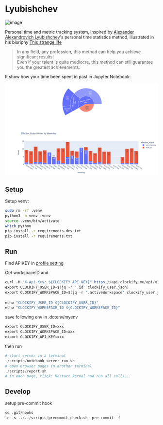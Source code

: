 # Lyubishchev

![image](https://user-images.githubusercontent.com/4377212/226231316-d0e3f8df-8ec7-43d2-a37a-579d730c0721.png)  

Personal time and metric tracking system, inspired by [Alexander Alexandrovich Lyubishchev](https://zh.wikipedia.org/wiki/%E4%BA%9A%E5%8E%86%E5%B1%B1%E5%A4%A7%C2%B7%E4%BA%9A%E5%8E%86%E5%B1%B1%E5%BE%B7%E7%BD%97%E7%BB%B4%E5%A5%87%C2%B7%E6%9F%B3%E6%AF%94%E6%AD%87%E5%A4%AB)'s personal time statistics method, illustrated in his bioriphy [This strange life](https://sudonull.com/post/171201-Granin-This-strange-life) 

> In any field, any profession, this method can help you achieve significant results!   
> Even if your talent is quite mediocre, this method can still guarantee you the greatest achievements.

It show how your time been spent in past in Jupyter Notebook:

![alt text](image.png)

## Setup

Setup venv:
```sh
sudo rm -rf .venv
python3 -m venv .venv
source .venv/bin/activate
which python
pip install -r requirements-dev.txt
pip install -r requirements.txt
```


## Run 

Find APIKEY in [profile setting](https://app.clockify.me/user/settings)  

Get workspaceID and 

```s
curl -H "X-Api-Key: ${CLOCKIFY_API_KEY}" https://api.clockify.me/api/v1/user -o /tmp/clockify_user.json
export CLOCKIFY_USER_ID=$(jq -r '.id' clockify_user.json)
export CLOCKIFY_WORKSPACE_ID=$(jq -r '.activeWorkspace' clockify_user.json)

echo "CLOCKIFY_USER_ID ${CLOCKIFY_USER_ID}"
echo "CLOCKIFY_WORKSPACE_ID ${CLOCKIFY_WORKSPACE_ID}"
```

save following env in .dotenv/myenv

```s
export CLOCKIFY_USER_ID=xxx
export CLOCKIFY_WORKSPACE_ID=xxx
export CLOCKIFY_API_KEY=xxx
```

then run

```s
# start server in a terminal
./scripts/notebook_server_run.sh
# open browser pages in another terminal
./scripts/report.sh
# in each page, click: Restart kernal and run all cells...
```

## Develop

setup pre-commit hook

```s
cd .git/hooks
ln -s ../../scripts/precommit_check.sh  pre-commit -f
```